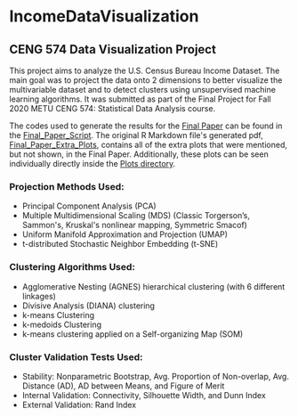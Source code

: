 # IncomeDataVisualization
## CENG 574 Data Visualization Project

This project aims to analyze the U.S. Census Bureau Income Dataset. The main goal was to project the data onto 2 dimensions to better visualize the multivariable dataset and to detect clusters using unsupervised machine learning algorithms. It was submitted as part of the Final Project for Fall 2020 METU CENG 574: Statistical Data Analysis course.

The codes used to generate the results for the [Final Paper](CENG_574_Final_Paper.pdf) can be found in the [Final_Paper_Script](Final_Paper_Script.R). The original R Markdown file's generated pdf, [Final_Paper_Extra_Plots](Final_Paper_Extra_Plots.pdf), contains all of the extra plots that were mentioned, but not shown, in the Final Paper. Additionally, these plots can be seen individually directly inside the [Plots directory](Plots/).

### Projection Methods Used:
* Principal Component Analysis (PCA)
* Multiple  Multidimensional Scaling (MDS) (Classic Torgerson’s, Sammon's, Kruskal's nonlinear mapping, Symmetric Smacof)
* Uniform Manifold Approximation and Projection (UMAP)
* t-distributed Stochastic Neighbor Embedding (t-SNE)

### Clustering Algorithms Used:
* Agglomerative Nesting (AGNES) hierarchical clustering (with 6 different linkages)
* Divisive Analysis (DIANA) clustering
* k-means Clustering
* k-medoids Clustering
* k-means clustering applied on a Self-organizing Map (SOM)

### Cluster Validation Tests Used:
* Stability: Nonparametric Bootstrap, Avg. Proportion of Non-overlap, Avg. Distance (AD), AD between Means, and Figure of Merit
* Internal Validation: Connectivity, Silhouette Width, and Dunn Index
* External Validation: Rand Index

